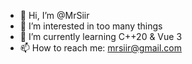 - 👋 Hi, I’m @MrSiir
- 👀 I’m interested in too many things
- 🌱 I’m currently learning C++20 & Vue 3
- 📫 How to reach me: mrsiir@gmail.com

<!---
MrSiir/MrSiir is a ✨ special ✨ repository because its `README.md` (this file) appears on your GitHub profile.
You can click the Preview link to take a look at your changes.
--->
